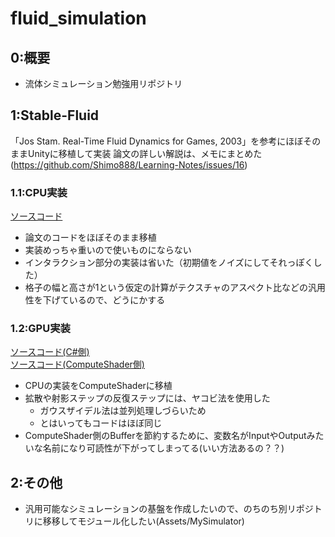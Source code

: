 # fluid_simulation
## 0:概要 
- 流体シミュレーション勉強用リポジトリ  
  
## 1:Stable-Fluid 
「Jos Stam. Real-Time Fluid Dynamics for Games, 2003」を参考にほぼそのままUnityに移植して実装
論文の詳しい解説は、メモにまとめた
(https://github.com/Shimo888/Learning-Notes/issues/16)

### 1.1:CPU実装
[ソースコード](https://github.com/Shimo888/fluid_simulation/blob/master/Assets/App/StableFluid/StableFluidSimulator2DCpu.cs)
- 論文のコードをほぼそのまま移植  
- 実装めっちゃ重いので使いものにならない  
- インタラクション部分の実装は省いた（初期値をノイズにしてそれっぽくした） 
- 格子の幅と高さが1という仮定の計算がテクスチャのアスペクト比などの汎用性を下げているので、どうにかする 

### 1.2:GPU実装
[ソースコード(C#側)](https://github.com/Shimo888/fluid_simulation/blob/master/Assets/App/StableFluid/StableFluidSimulator2DGpu.cs)  
[ソースコード(ComputeShader側)](https://github.com/Shimo888/fluid_simulation/blob/master/Assets/App/StableFluid/Compute/StableFluid2d.compute)  
- CPUの実装をComputeShaderに移植  
- 拡散や射影ステップの反復ステップには、ヤコビ法を使用した
  - ガウスザイデル法は並列処理しづらいため 
  - とはいってもコードはほぼ同じ  
- ComputeShader側のBufferを節約するために、変数名がInputやOutputみたいな名前になり可読性が下がってしまってる(いい方法あるの？？)

## 2:その他
- 汎用可能なシミュレーションの基盤を作成したいので、のちのち別リポジトリに移移してモジュール化したい(Assets/MySimulator)  
